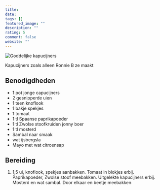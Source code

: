 ```yaml
---
title: 
date: 
tags: []
featured_image: ""
description: ""
rating: 5
comment: false
website: ""
---
```



![Goddelijke kapucijners](https://d3gili29uk62li.cloudfront.net/media/user-images/thumbs/1200_384/cTRASyvPfB.jpg)

Kapucijners zoals alleen Ronnie B ze maakt

## Benodigdheden

-   1  pot jonge capucijners 
-   2  gesnipperde uien 
-   1  teen knoflook 
-   1  bakje spekjes 
-   1  tomaat 
-   1  tl Spaanse paprikapoeder 
-   1  tl Zwolse stoofkruiden jonny boer 
-   1  tl mosterd 
-   Sambal naar smaak 
-   wat ijsbergsla 
-   Mayo met wat citroensap 

## Bereiding

1.  1,5 ui, knoflook, spekjes aanbakken. Tomaat in blokjes erbij. Paprikapoeder, Zwolse stoof meebakken. Uitgelekte kapucijners erbij. Mosterd en wat sambal. Door elkaar en beetje meebakken
